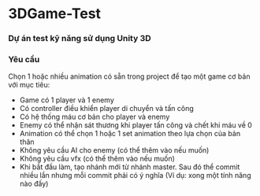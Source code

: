 # 3DGame-Test

### Dự án test kỹ năng sử dụng Unity 3D

### Yêu cầu
Chọn 1 hoặc nhiều animation có sẵn trong project để tạo một game cơ bản với mục tiêu:
- Game có 1 player và 1 enemy
- Có controller điều khiển player di chuyển và tấn công
- Có hệ thống máu cơ bản cho player và enemy
- Enemy có thể nhận sát thương khi player tấn công và chết khi máu về 0
- Animation có thể chọn 1 hoặc 1 set animation theo lựa chọn của bản thân
- Không yêu cầu AI cho enemy (có thể thêm vào nếu muốn)
- Không yêu cầu vfx (có thể thêm vào nếu muốn)
- Khi bắt đầu làm, tạo nhánh mới từ nhánh master. Sau đó thể commit nhiều lần nhưng mỗi commit phải có ý nghĩa (Ví dụ: xong một tính năng nào đấy)
